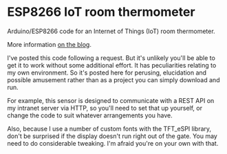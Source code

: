 # ESP8266 IoT room thermometer

Arduino/ESP8266 code for an Internet of Things (IoT) room thermometer.

More information [on the blog](https://mansfield-devine.com/speculatrix/category/projects/iot-thermometer/).

I've posted this code following a request. But it's unlikely you'll be able to get it to work without some additional effort. It has peculiarities relating to my own environment. So it's posted here for perusing, elucidation and possible amusement rather than as a project you can simply download and run.

For example, this sensor is designed to communicate with a REST API on my intranet server via HTTP, so you'll need to set that up yourself, or change the code to suit whatever arrangements you have.

Also, because I use a number of custom fonts with the TFT_eSPI library, don't be surprised if the display doesn't run right out of the gate. You may need to do considerable tweaking. I'm afraid you're on your own with that.
